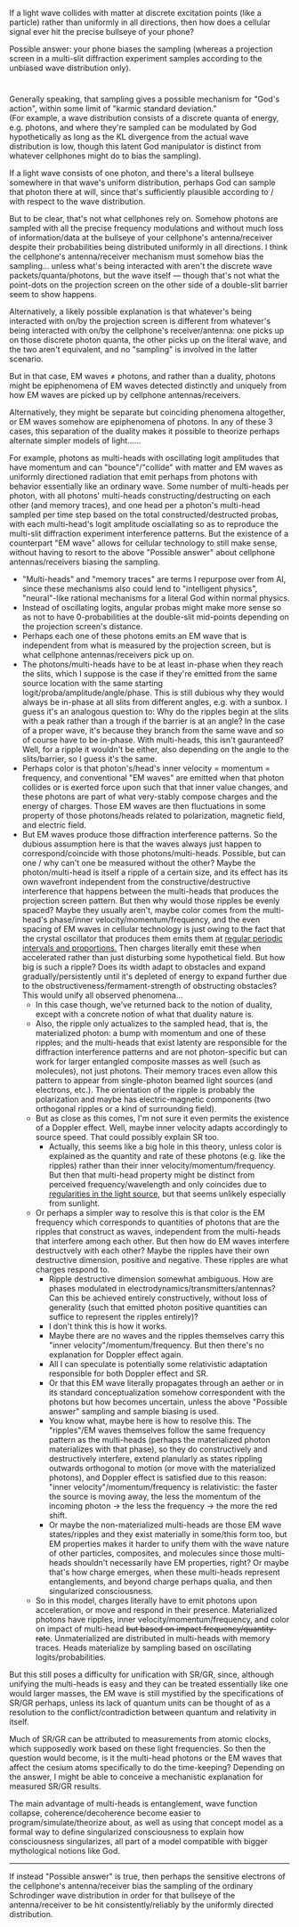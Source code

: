 If a light wave collides with matter at discrete excitation points (like a particle) rather than uniformly in all directions, then how does a cellular signal ever hit the precise bullseye of your phone?

Possible answer: your phone biases the sampling (whereas a projection screen in a multi-slit diffraction experiment samples according to the unbiased wave distribution only).

#

Generally speaking, that sampling gives a possible mechanism for "God's action", within some limit of "karmic standard deviation." 
</br>(For example, a wave distribution consists of a discrete quanta of energy, e.g. photons, and where they're sampled can be modulated by God hypothetically as long as the KL divergence from the actual wave distribution is low, though this latent God manipulator is distinct from whatever cellphones might do to bias the sampling).

If a light wave consists of one photon, and there's a literal bullseye somewhere in that wave's uniform distribution, perhaps God can sample that photon there at will, since that's sufficiently plausible according to / with respect to the wave distribution.

But to be clear, that's not what cellphones rely on. Somehow photons are sampled with all the precise frequency modulations and without much loss of information/data at the bullseye of your cellphone's antenna/receiver despite their probabilities being distributed uniformly in all directions. I think the cellphone's antenna/receiver mechanism must somehow bias the sampling... unless what's being interacted with aren't the discrete wave packets/quanta/photons, but the wave itself — though that's not what the point-dots on the projection screen on the other side of a double-slit barrier seem to show happens.

Alternatively, a likely possible explanation is that whatever's being interacted with on/by the projection screen is different from whatever's being interacted with on/by the cellphone's receiver/antenna: one picks up on those discrete photon quanta, the other picks up on the literal wave, and the two aren't equivalent, and no "sampling" is involved in the latter scenario.

But in that case, EM waves $\neq$ photons, and rather than a duality, photons might be epiphenomena of EM waves detected distinctly and uniquely from how EM waves are picked up by cellphone antennas/receivers.

Alternatively, they might be separate but coinciding phenomena altogether, or EM waves somehow are epiphenomena of photons. In any of these 3 cases, this separation of the duality makes it possible to theorize perhaps alternate simpler models of light...... 

For example, photons as multi-heads with oscillating logit amplitudes that have momentum and can "bounce"/"collide" with matter and EM waves as uniformly directioned radiation that emit perhaps from photons with behavior essentially like an ordinary wave. Some number of multi-heads per photon, with all photons' multi-heads constructing/destructing on each other (and memory traces), and one head per a photon's multi-head sampled per time step based on the total constructed/destructed probas, with each multi-head's logit amplitude osciallating so as to reproduce the multi-slit diffraction experiment interference patterns. But the existence of a counterpart "EM wave" allows for cellular technology to still make sense, without having to resort to the above "Possible answer" about cellphone antennas/receivers biasing the sampling.
 - "Multi-heads" and "memory traces" are terms I repurpose over from AI, since these mechanisms also could lend to "intelligent physics", "neural"-like rational mechanisms for a literal God within normal physics.
 - Instead of oscillating logits, angular probas might make more sense so as not to have 0-probabilities at the double-slit mid-points depending on the projection screen's distance.
 - Perhaps each one of these photons emits an EM wave that is independent from what is measured by the projection screen, but is what cellphone antennas/receivers pick up on.
 - The photons/multi-heads have to be at least in-phase when they reach the slits, which I suppose is the case if they're emitted from the same source location with the same starting logit/proba/amplitude/angle/phase. This is still dubious why they would always be in-phase at all slits from different angles, e.g. with a sunbox. I guess it's an analogous question to: Why do the ripples begin at the slits with a peak rather than a trough if the barrier is at an angle? In the case of a proper wave, it's because they branch from the same wave and so of course have to be in-phase. With multi-heads, this isn't gauranteed? Well, for a ripple it wouldn't be either, also depending on the angle to the slits/barrier, so I guess it's the same.
 - Perhaps color is that photon's/head's inner velocity = momentum = frequency, and conventional "EM waves" are emitted when that photon collides or is exerted force upon such that that inner value changes, and these photons are part of what very-stably compose charges and the energy of charges. Those EM waves are then fluctuations in some property of those photons/heads related to polarization, magnetic field, and electric field.
 - But EM waves produce those diffraction interference patterns. So the dubious assumption here is that the waves always just happen to correspond/coincide with those photons/multi-heads. Possible, but can one / why can't one be measured without the other? Maybe the photon/multi-head is itself a ripple of a certain size, and its effect has its own wavefront independent from the constructive/destructive interference that happens between the multi-heads that produces the projection screen pattern. But then why would those ripples be evenly spaced? Maybe they usually aren't, maybe color comes from the multi-head's phase/inner velocity/momentum/frequency, and the even spacing of EM waves in cellular technology is just owing to the fact that the crystal oscillator that produces them emits them at [regular periodic intervals and proportions.](https://github.com/animal-tree/Writing-stuff-2/blob/main/Theories/Photons.md) Then charges literally emit these when accelerated rather than just disturbing some hypothetical field. But how big is such a ripple? Does its width adapt to obstacles and expand gradually/persistently until it's depleted of energy to expand further due to the obstructiveness/fermament-strength of obstructing obstacles? This would unify all observed phenomena...
    - In this case though, we've returned back to the notion of duality, except with a concrete notion of what that duality nature is.
    - Also, the ripple only actualizes to the sampled head, that is, the materialized photon: a bump with momentum and one of these ripples; and the multi-heads that exist latenty are responsible for the diffraction interference patterns and are not photon-specific but can work for larger entangled composite masses as well (such as molecules), not just photons. Their memory traces even allow this pattern to appear from single-photon beamed light sources (and electrons, etc.). The orientation of the ripple is probably the polarization and maybe has electric-magnetic components (two orthogonal ripples or a kind of surrounding field).
    - But as close as this comes, I'm not sure it even permits the existence of a Doppler effect. Well, maybe inner velocity adapts accordingly to source speed. That could possibly explain SR too.
       -  Actually, this seems like a big hole in this theory, unless color is explained as the quantity and rate of these photons (e.g. like the ripples) rather than their inner velocity/momentum/frequency. But then that multi-head property might be distinct from perceived frequency/wavelength and only coincides due to [regularities in the light source](https://github.com/animal-tree/Writing-stuff-2/blob/main/Theories/Photons.md), but that seems unlikely especially from sunlight.
    - Or perhaps a simpler way to resolve this is that color is the EM frequency which corresponds to quantities of photons that are the ripples that construct as waves, independent from the multi-heads that interfere among each other. But then how do EM waves interfere destructvely with each other? Maybe the ripples have their own destructive dimension, positive and negative. These ripples are what charges respond to.
       - Ripple destructive dimension somewhat ambiguous. How are phases modulated in electrodynamics/transmitters/antennas? Can this be achieved entirely constructively, without loss of generality (such that emitted photon positive quantities can suffice to represent the ripples entirely)?
       - I don't think this is how it works.
       - Maybe there are no waves and the ripples themselves carry this "inner velocity"/momentum/frequency. But then there's no explanation for Doppler effect again.
       - All I can speculate is potentially some relativistic adaptation responsible for both Doppler effect and SR.
       - Or that this EM wave literally propagates through an aether or in its standard conceptualization somehow correspondent with the photons but how becomes uncertain, unless the above "Possible answer" sampling and sample biasing is used.
       - You know what, maybe here is how to resolve this. The "ripples"/EM waves themselves follow the same frequency pattern as the multi-heads (perhaps the materialized photon materializes with that phase), so they do constructively and destructively interfere, extend planularly as states rippling outwards orthogonal to motion (or move with the materialized photons), and Doppler effect is satisfied due to this reason: "inner velocity"/momentum/frequency is relativistic: the faster the source is moving away, the less the momentum of the incoming photon $\rightarrow$ the less the frequency $\rightarrow$ the more the red shift.
       - Or maybe the non-materialized multi-heads are those EM wave states/ripples and they exist materially in some/this form too, but EM properties makes it harder to unify them with the wave nature of other particles, composites, and molecules since those multi-heads shouldn't necessarily have EM properties, right? Or maybe that's how charge emerges, when these multi-heads represent entanglements, and beyond charge perhaps qualia, and then singularized consciousness.
    - So in this model, charges literally have to emit photons upon acceleration, or move and respond in their presence. Materialized photons have ripples, inner velocity/momentum/frequency, and color on impact of multi-head ~~but based on impact frequency/quantity-rate~~. Unmaterialized are distributed in multi-heads with memory traces. Heads materialize by sampling based on oscillating logits/probabilities.

But this still poses a difficulty for unification with SR/GR, since, although unifying the multi-heads is easy and they can be treated essentially like one would larger masses, the EM wave is still mystified by the specifications of SR/GR perhaps, unless its lack of quantum units can be thought of as a resolution to the conflict/contradiction between quantum and relativity in itself.

Much of SR/GR can be attributed to measurements from atomic clocks, which supposedly work based on these light frequencies. So then the question would become, is it the multi-head photons or the EM waves that affect the cesium atoms specifically to do the time-keeping? Depending on the answer, I might be able to conceive a mechanistic explanation for measured SR/GR results.

The main advantage of multi-heads is entanglement, wave function collapse, coherence/decoherence become easier to program/simulate/theorize about, as well as using that concept model as a formal way to define singularized consciousness to explain how consciousness singularizes, all part of a model compatible with bigger mythological notions like God.

---

If instead "Possible answer" is true, then perhaps the sensitive electrons of the cellphone's antenna/receiver bias the sampling of the ordinary Schrodinger wave distribution in order for that bullseye of the antenna/receiver to be hit consistently/reliably by the uniformly directed distribution.
